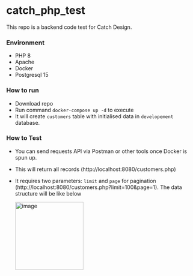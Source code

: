 # catch_php_test
This repo is a backend code test for Catch Design.

### Environment
- PHP 8
- Apache
- Docker
- Postgresql 15

### How to run
- Download repo
- Run command `docker-compose up -d` to execute
- It will create `customers` table with initialised data in `developement` database.

### How to Test
- You can send requests API via Postman or other tools once Docker is spun up.
- This will return all records (http://localhost:8080/customers.php)
- It requires two parameters: `limit` and `page` for pagination (http://localhost:8080/customers.php?limit=100&page=1). The data structure will be like below

  <img width="181" alt="image" src="https://github.com/user-attachments/assets/39e5f73b-35f3-4af5-87e0-7e17ca14e6e1" />
